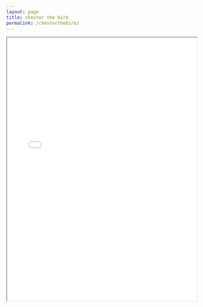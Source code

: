 ```yaml
---
layout: page
title: chester the birb
permalink: /chesterthebirb/
---
```


<iframe src="/Final (compressed for Discord).pdf" width="100%" height="700px">
</iframe>
